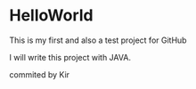 # HelloWorld

This is my first and also a test project for GitHub

I will write this project with JAVA.

commited by Kir
